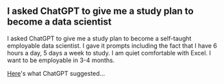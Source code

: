 ## I asked ChatGPT to give me a study plan to become a data scientist

I asked ChatGPT to give me a study plan to become a self-taught employable data scientist. I gave it prompts including the fact that I have 6 hours a day, 5 days a week to study. I am quiet comfortable with Excel. I want to be employable in 3-4 months. 

[Here](https://github.com/leungbonia/blog-posts/blob/main/plan/Data_Science_Study_Plan.ipynb)'s what ChatGPT suggested...

